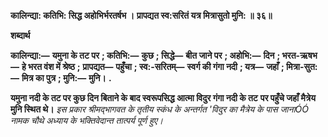 **कालिन्द्या: कतिभि: सिद्ध अहोभिर्भरतर्षभ ।** **प्रापद्यत स्व:सरितं यत्र मित्रासुतो मुनि: ॥ ३६॥** 

**शब्दार्थ** 

**कालिन्द्या:—** **यमुना के तट पर** **; कतिभि:—** **कुछ** **; सिद्धे—** **बीत जाने पर** **; अहोभि:—** **दिन** **; भरत-ऋषभ—** **हे भरत वंश में श्रेष्ठ** **;** **प्रापद्यत—** **पहुँचा** **; स्व:-सरितम्—** **स्वर्ग की गंगा नदी** **; यत्र—** **जहाँ** **; मित्रा-सुत:—** **मित्र का पुत्र** **; मुनि:—** **मुनि।** **.** 

**यमुना नदी के तट पर कुछ दिन बिताने के बाद स्वरूपसिद्ध आत्मा विदुर गंगा नदी के तट** **पर पहुँचे जहाँ मैत्रेय मुनि स्थित थे।** *इस प्रकार श्रीमद्भागवत के तृतीय स्कंध के अन्तर्गत 'विदुर का मैत्रेय के पास जानाÓÓ नामक* *चौथे अध्याय के भक्तिवेदान्त तात्पर्य पूर्ण हुए।*  